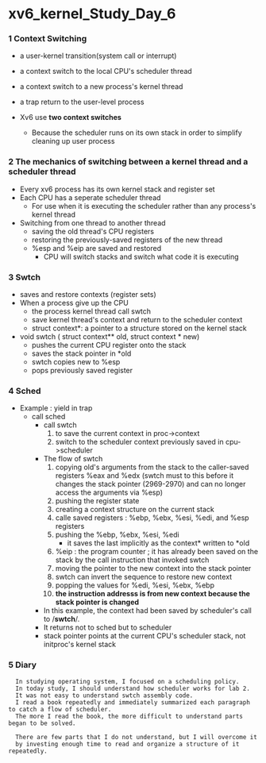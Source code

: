 # xv6_kernel_Study_Day_6

### 1 Context Switching
+ a user-kernel transition(system call or interrupt)
+ a context switch to the local CPU's scheduler thread
+ a context switch to a new process's kernel thread
+ a trap return to the user-level process

+ Xv6 use **two context switches**
  + Because the scheduler runs on its own stack in order to simplify cleaning up user process

### 2 The mechanics of switching between a kernel thread and a scheduler thread

+ Every xv6 process has its own kernel stack and register set
+ Each CPU has a seperate scheduler thread 
  + For use when it is executing the scheduler rather than any process's kernel thread 
+ Switching from one thread to another thread 
  + saving the old thread's CPU registers
  + restoring the previously-saved registers of the new thread
  + %esp and %eip are saved and restored 
    + CPU will switch stacks and switch what code it is executing

### 3 Swtch
+ saves and restore contexts (register sets)
+ When a process give up the CPU
  + the process kernel thread call swtch
  + save kernel thread's context and return to the scheduler context
  + struct context*: a pointer to a structure stored on the kernel stack
+ void swtch ( struct context\*\* old, struct context \* new) 
  + pushes the current CPU register onto the stack
  + saves the stack pointer in \*old
  + swtch copies new to %esp
  + pops previously saved register


### 4 Sched
+ Example : yield in trap 
  + call sched 
    + call swtch 
    	1) to save the current context in proc->context
        2) switch to the scheduler context previously saved in cpu->scheduler
    + The flow of swtch 
    	1) copying old's arguments from the stack to the caller-saved registers %eax and %edx
        	(swtch must to this before it changes the stack pointer (2969-2970) and can no longer access the arguments via %esp)
        2) pushing the register state
        3) creating a context structure on the current stack
        4) calle saved registers : %ebp, %ebx, %esi, %edi, and %esp registers
        5) pushing the %ebp, %ebx, %esi, %edi 
        	- it saves the last implicitly as the context\* written to \*old
        6) %eip : the program counter ; it has already been saved on the stack by the call instruction that invoked swtch 
        7) moving the pointer to the new context into the stack pointer
        8) swtch can invert the sequence to restore new context 
        9) popping the values for %edi, %esi, %ebx, %ebp
        10) **the instruction addresss is from new context because the stack pointer is changed**
     + In this example, the context had been saved by scheduler's call to /**swtch**/.
     + It returns not to sched but to scheduler
     + stack pointer points at the current CPU's scheduler stack, not initproc's kernel stack


### 5 Diary

      In studying operating system, I focused on a scheduling policy. 
      In today study, I should understand how scheduler works for lab 2.
      It was not easy to understand swtch assembly code. 
      I read a book repeatedly and immediately summarized each paragraph to catch a flow of scheduler.
      The more I read the book, the more difficult to understand parts began to be solved.
      
      There are few parts that I do not understand, but I will overcome it 
      by investing enough time to read and organize a structure of it repeatedly.
      
